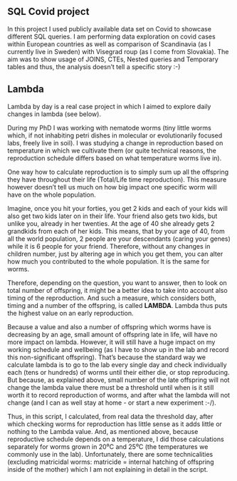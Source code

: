 ## **SQL Covid project**

In this project I used publicly available data set on Covid to showcase different SQL queries. 
I am performing data exploration on covid cases within European countries as well as comparison of Scandinavia (as I currently live in Sweden) with Visegrad roup (as I come from Slovakia).
The aim was to show usage of JOINS, CTEs, Nested queries and Temporary tables and thus, the analysis doesn’t tell a specific story :-) 


## **Lambda**

Lambda by day is a real case project in which I aimed to explore daily changes in lambda (see below).

During my PhD I was working with nematode worms (tiny little worms which, if not inhabiting petri dishes in molecular or evolutionarily focused labs, freely live in soil). I was studying a change in reproduction based on temperature in which we cultivate them (or quite technical reasons, the reproduction schedule differs based on what temperature worms live in). 
 
 One way how to calculate reproduction is to simply sum up all the offspring they have throughout their life (Total/Life time reproduction). This measure however doesn’t tell us much on how big impact one specific worm will have on the whole population.

Imagine, once you hit your forties, you get 2 kids and each of your kids will also get two kids later on in their life. Your friend also gets two kids, but unlike you, already in her twenties. At the age of 40 she already gets 2 grandkids from each of her kids. This means, that by your age of 40, from all the world population, 2 people are your descendants (caring your genes) while it is 6 people for your friend. Therefore, without any changes in children number, just by altering age in which you get them, you can alter how much you contributed to the whole population. It is the same for worms. 
 
Therefore, depending on the question, you want to answer, then to look on total number of offspring, it might be a better idea to take into account also timing of the reproduction. And such a measure, which considers both, timing and a number of the offspring, is called **LAMBDA**. Lambda thus puts the highest value on an early reproduction.

Because a value and also a number of offspring which worms have is decreasing by an age, small amount of offspring late in life, will have no more impact on lambda. However, it will still have a huge impact on my working schedule and wellbeing (as I have to show up in the lab and record this non-significant offspring). That’s because the standard way we calculate lambda is to go to the lab every single day and check individually each (tens or hundreds) of worms until their either die, or stop reproducing. But because, as explained above, small number of the late offspring will not change the lambda value there must be a threshold until when is it still worth it to record reproduction of worms, and after what the lambda will not change (and I can as well stay at home - or start a new experiment :-/). 

Thus, in this script, I calculated, from real data the threshold day, after which checking worms for reproduction has little sense as it adds little or nothing to the Lambda value.
And, as mentioned above, because reproductive schedule depends on a temperature, I did those calculations separately for worms grown in 20⁰C and 25⁰C (the temperatures we commonly use in the lab). Unfortunately, there are some technicalities (excluding matricidal worms: matricide = internal hatching of offspring inside of the mother) which I am not explaining in detail in the script.  
